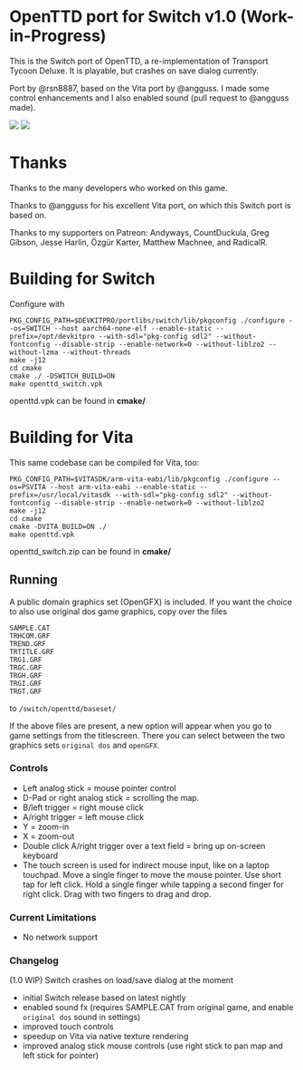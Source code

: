 # OpenTTD port for Switch v1.0 (Work-in-Progress)

This is the Switch port of OpenTTD, a re-implementation of Transport Tycoon Deluxe. It is playable, but crashes on save dialog currently.

Port by @rsn8887, based on the Vita port by @angguss. I made some control enhancements and I also enabled sound (pull request to @angguss made).

![](https://i.postimg.cc/6QkN6fLY/openttd-1.jpg)
![](https://i.postimg.cc/xCLVXN6Y/openttd-2.jpg)

# Thanks

Thanks to the many developers who worked on this game.

Thanks to @angguss for his excellent Vita port, on which this Switch port is based on.

Thanks to my supporters on Patreon: Andyways, CountDuckula, Greg Gibson, Jesse Harlin, Özgür Karter, Matthew Machnee, and RadicalR.

# Building for Switch

Configure with

```
PKG_CONFIG_PATH=$DEVKITPRO/portlibs/switch/lib/pkgconfig ./configure --os=SWITCH --host aarch64-none-elf --enable-static --prefix=/opt/devkitpro --with-sdl="pkg-config sdl2" --without-fontconfig --disable-strip --enable-network=0 --without-liblzo2 --without-lzma --without-threads
make -j12
cd cmake
cmake ./ -DSWITCH_BUILD=ON
make openttd_switch.vpk
```

openttd.vpk can be found in __cmake/__

# Building for Vita

This same codebase can be compiled for Vita, too:

```
PKG_CONFIG_PATH=$VITASDK/arm-vita-eabi/lib/pkgconfig ./configure --os=PSVITA --host arm-vita-eabi --enable-static --prefix=/usr/local/vitasdk --with-sdl="pkg-config sdl2" --without-fontconfig --disable-strip --enable-network=0 --without-liblzo2
make -j12
cd cmake
cmake -DVITA_BUILD=ON ./
make openttd.vpk
```

openttd_switch.zip can be found in __cmake/__

## Running

A public domain graphics set (OpenGFX) is included. If you want the choice to also use original dos game graphics, copy over the files 
```
SAMPLE.CAT 
TRHCOM.GRF
TREND.GRF
TRTITLE.GRF
TRG1.GRF
TRGC.GRF
TRGH.GRF
TRGI.GRF
TRGT.GRF  
```
to `/switch/openttd/baseset/`

If the above files are present, a new option will appear when you go to game settings from the titlescreen. There you can select between the two graphics sets `original dos` and `openGFX`.

### Controls

 - Left analog stick = mouse pointer control 
 - D-Pad or right analog stick = scrolling the map. 
 - B/left trigger = right mouse click 
 - A/right trigger = left mouse click 
 - Y = zoom-in 
 - X = zoom-out 
 - Double click A/right trigger over a text field = bring up on-screen keyboard
 - The touch screen is used for indirect mouse input, like on a laptop touchpad. Move a single finger to move the mouse pointer. Use short tap for left click. Hold a single finger while tapping a second finger for right click. Drag with two fingers to drag and drop. 


### Current Limitations

 - No network support

### Changelog

(1.0 WIP) Switch crashes on load/save dialog at the moment

- initial Switch release based on latest nightly
- enabled sound fx (requires SAMPLE.CAT from original game, and enable `original dos` sound in settings)
- improved touch controls
- speedup on Vita via native texture rendering
- improved analog stick mouse controls (use right stick to pan map and left stick for pointer)